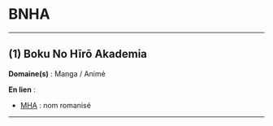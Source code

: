 # BNHA

-----------------------------------------------

## (1) Boku No Hīrō Akademia

**Domaine(s)** : Manga / Animé

**En lien** :

+ [MHA](../M/mha.md) : nom romanisé

---------------------------------------------------